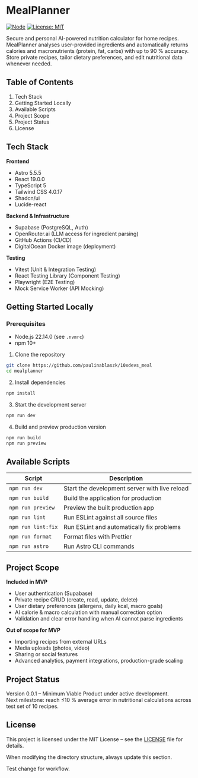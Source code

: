 # MealPlanner

[![Node](https://img.shields.io/badge/node-22.14.0-green)](https://nodejs.org) [![License: MIT](https://img.shields.io/badge/License-MIT-yellow.svg)](LICENSE)

Secure and personal AI-powered nutrition calculator for home recipes. MealPlanner analyses user-provided ingredients and automatically returns calories and macronutrients (protein, fat, carbs) with up to 90 % accuracy. Store private recipes, tailor dietary preferences, and edit nutritional data whenever needed.

## Table of Contents
1. Tech Stack
2. Getting Started Locally
3. Available Scripts
4. Project Scope
5. Project Status
6. License

## Tech Stack

**Frontend**  
- Astro 5.5.5  
- React 19.0.0  
- TypeScript 5  
- Tailwind CSS 4.0.17  
- Shadcn/ui  
- Lucide-react

**Backend & Infrastructure**  
- Supabase (PostgreSQL, Auth)  
- OpenRouter.ai (LLM access for ingredient parsing)  
- GitHub Actions (CI/CD)  
- DigitalOcean Docker image (deployment)

**Testing**  
- Vitest (Unit & Integration Testing)
- React Testing Library (Component Testing)
- Playwright (E2E Testing)
- Mock Service Worker (API Mocking)

## Getting Started Locally

### Prerequisites  
- Node.js 22.14.0 (see `.nvmrc`)  
- npm 10+

1. Clone the repository
```bash
git clone https://github.com/paulinablaszk/10xdevs_meal
cd mealplanner
```

2. Install dependencies
```bash
npm install
```

3. Start the development server
```bash
npm run dev
```

4. Build and preview production version
```bash
npm run build
npm run preview
```

## Available Scripts

| Script | Description |
| ------ | ----------- |
| `npm run dev` | Start the development server with live reload |
| `npm run build` | Build the application for production |
| `npm run preview` | Preview the built production app |
| `npm run lint` | Run ESLint against all source files |
| `npm run lint:fix` | Run ESLint and automatically fix problems |
| `npm run format` | Format files with Prettier |
| `npm run astro` | Run Astro CLI commands |

## Project Scope

**Included in MVP**  
- User authentication (Supabase)  
- Private recipe CRUD (create, read, update, delete)  
- User dietary preferences (allergens, daily kcal, macro goals)  
- AI calorie & macro calculation with manual correction option  
- Validation and clear error handling when AI cannot parse ingredients

**Out of scope for MVP**  
- Importing recipes from external URLs  
- Media uploads (photos, video)  
- Sharing or social features  
- Advanced analytics, payment integrations, production-grade scaling

## Project Status

Version 0.0.1 – Minimum Viable Product under active development.  
Next milestone: reach ≤10 % average error in nutritional calculations across test set of 10 recipes.

## License

This project is licensed under the MIT License – see the [LICENSE](./LICENSE) file for details.

When modifying the directory structure, always update this section.

Test change for workflow.

